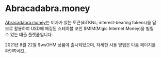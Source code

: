 # Abracadabra.money

[Abracadabra.money](https://abracadabra.money/)는 이자가 있는 토큰\(ibTKNs; interest-bearing tokens\)을 담보로 활용하여 USD에 페깅된 스테이블 코인 $MIM\(Migic Internet Money\)을 빌릴 수 있는 대출 플랫폼입니다.

2021년 8월 22일 $wsOHM 상품이 출시되었으며, 자세한 사용 방법은 다음 페이지를 확인하세요.

